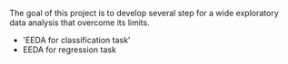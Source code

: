 The goal of this project is to develop several step for a wide exploratory data analysis that overcome its limits.

- 'EEDA for classification task'
- EEDA for regression task


